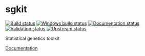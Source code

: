 # sgkit
[![Build status](https://github.com/pystatgen/sgkit/workflows/Build/badge.svg?branch=master)](https://github.com/pystatgen/sgkit/actions?query=workflow%3A%22Build%22+branch%3Amaster)
[![Windows build status](https://github.com/pystatgen/sgkit/workflows/Windows/badge.svg?branch=master)](https://github.com/pystatgen/sgkit/actions?query=workflow%3A%22Windows%22+branch%3Amaster)
[![Documentation status](https://github.com/pystatgen/sgkit/workflows/Docs/badge.svg?branch=master)](https://pystatgen.github.io/sgkit/)
[![Validation status](https://github.com/pystatgen/sgkit/workflows/Validation/badge.svg?branch=master)](https://github.com/pystatgen/sgkit/actions?query=workflow%3A%22Validation%22+branch%3Amaster)
[![Upstream status](https://github.com/pystatgen/sgkit/workflows/Upstream/badge.svg?branch=master)](https://github.com/pystatgen/sgkit/actions?query=workflow%3A%22Upstream%22+branch%3Amaster)

Statistical genetics toolkit

[Documentation](https://pystatgen.github.io/sgkit/)
